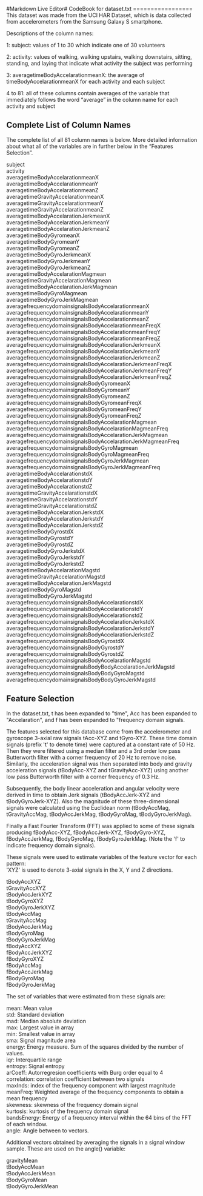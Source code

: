 <p><markdown>
#Markdown Live Editor#
CodeBook for dataset.txt
=================
This dataset was made from the UCI HAR Dataset, which is data collected from accelerometers from the Samsung Galaxy S smartphone.

Descriptions of the column names:

1: subject: values of 1 to 30 which indicate one of 30 volunteers

2: activity: values of walking, walking upstairs, walking 
downstairs, sitting, standing, and laying that indicate what activity the subject was performing

3: averagetimeBodyAccelarationmeanX: the average of timeBodyAccelarationmeanX for each activity and each subject
	
4 to 81: all of these columns contain averages of the variable that immediately follows the word “average” in the column name for each activity and subject


Complete List of Column Names
----------------
The complete list of all 81 column names is below. More detailed information about what all of the variables are in further below in the “Features Selection”.

subject<br /> 
activity<br />
averagetimeBodyAccelarationmeanX<br />
averagetimeBodyAccelarationmeanY<br />
averagetimeBodyAccelarationmeanZ<br />
averagetimeGravityAccelarationmeanX<br />
averagetimeGravityAccelarationmeanY<br />
averagetimeGravityAccelarationmeanZ<br />
averagetimeBodyAccelarationJerkmeanX<br />
averagetimeBodyAccelarationJerkmeanY<br />
averagetimeBodyAccelarationJerkmeanZ<br />
averagetimeBodyGyromeanX<br />
averagetimeBodyGyromeanY<br />
averagetimeBodyGyromeanZ<br />
averagetimeBodyGyroJerkmeanX<br />
averagetimeBodyGyroJerkmeanY<br />
averagetimeBodyGyroJerkmeanZ<br />
averagetimeBodyAccelarationMagmean<br />
averagetimeGravityAccelarationMagmean<br />
averagetimeBodyAccelarationJerkMagmean<br />
averagetimeBodyGyroMagmean<br />
averagetimeBodyGyroJerkMagmean<br />
averagefrequencydomainsignalsBodyAccelarationmeanX<br />
averagefrequencydomainsignalsBodyAccelarationmeanY<br />averagefrequencydomainsignalsBodyAccelarationmeanZ<br />averagefrequencydomainsignalsBodyAccelarationmeanFreqX<br />
averagefrequencydomainsignalsBodyAccelarationmeanFreqY<br />
averagefrequencydomainsignalsBodyAccelarationmeanFreqZ<br />
averagefrequencydomainsignalsBodyAccelarationJerkmeanX<br />
averagefrequencydomainsignalsBodyAccelarationJerkmeanY<br />
averagefrequencydomainsignalsBodyAccelarationJerkmeanZ<br />
averagefrequencydomainsignalsBodyAccelarationJerkmeanFreqX<br />
averagefrequencydomainsignalsBodyAccelarationJerkmeanFreqY<br />
averagefrequencydomainsignalsBodyAccelarationJerkmeanFreqZ<br />
averagefrequencydomainsignalsBodyGyromeanX<br />
averagefrequencydomainsignalsBodyGyromeanY<br />
averagefrequencydomainsignalsBodyGyromeanZ<br />
averagefrequencydomainsignalsBodyGyromeanFreqX<br />
averagefrequencydomainsignalsBodyGyromeanFreqY<br />
averagefrequencydomainsignalsBodyGyromeanFreqZ<br />
averagefrequencydomainsignalsBodyAccelarationMagmean<br />
averagefrequencydomainsignalsBodyAccelarationMagmeanFreq<br />
averagefrequencydomainsignalsBodyAccelarationJerkMagmean<br />
averagefrequencydomainsignalsBodyAccelarationJerkMagmeanFreq<br />
averagefrequencydomainsignalsBodyGyroMagmean<br />
averagefrequencydomainsignalsBodyGyroMagmeanFreq<br />
averagefrequencydomainsignalsBodyGyroJerkMagmean<br />
averagefrequencydomainsignalsBodyGyroJerkMagmeanFreq<br />
averagetimeBodyAccelarationstdX<br />
averagetimeBodyAccelarationstdY<br />
averagetimeBodyAccelarationstdZ<br />
averagetimeGravityAccelarationstdX<br />
averagetimeGravityAccelarationstdY<br />
averagetimeGravityAccelarationstdZ<br />
averagetimeBodyAccelarationJerkstdX<br />
averagetimeBodyAccelarationJerkstdY<br />
averagetimeBodyAccelarationJerkstdZ<br />
averagetimeBodyGyrostdX<br />
averagetimeBodyGyrostdY<br />
averagetimeBodyGyrostdZ<br />
averagetimeBodyGyroJerkstdX<br />
averagetimeBodyGyroJerkstdY<br />
averagetimeBodyGyroJerkstdZ<br />
averagetimeBodyAccelarationMagstd<br />
averagetimeGravityAccelarationMagstd<br />
averagetimeBodyAccelarationJerkMagstd<br />
averagetimeBodyGyroMagstd<br />
averagetimeBodyGyroJerkMagstd<br />
averagefrequencydomainsignalsBodyAccelarationstdX<br />
averagefrequencydomainsignalsBodyAccelarationstdY<br />
averagefrequencydomainsignalsBodyAccelarationstdZ<br />
averagefrequencydomainsignalsBodyAccelarationJerkstdX<br />
averagefrequencydomainsignalsBodyAccelarationJerkstdY<br />
averagefrequencydomainsignalsBodyAccelarationJerkstdZ<br />
averagefrequencydomainsignalsBodyGyrostdX<br />
averagefrequencydomainsignalsBodyGyrostdY<br />
averagefrequencydomainsignalsBodyGyrostdZ<br />
averagefrequencydomainsignalsBodyAccelarationMagstd<br />
averagefrequencydomainsignalsBodyBodyAccelarationJerkMagstd<br />
averagefrequencydomainsignalsBodyBodyGyroMagstd<br />
averagefrequencydomainsignalsBodyBodyGyroJerkMagstd


Feature Selection 
-------------------
In the dataset.txt, t has been expanded to "time", Acc has been expanded to "Accelaration", and f has been expanded to "frequency domain signals.

The features selected for this database come from the accelerometer and gyroscope 3-axial raw signals tAcc-XYZ and tGyro-XYZ. These time domain signals (prefix 't' to denote time) were captured at a constant rate of 50 Hz. Then they were filtered using a median filter and a 3rd order low pass Butterworth filter with a corner frequency of 20 Hz to remove noise. Similarly, the acceleration signal was then separated into body and gravity acceleration signals (tBodyAcc-XYZ and tGravityAcc-XYZ) using another low pass Butterworth filter with a corner frequency of 0.3 Hz. 

Subsequently, the body linear acceleration and angular velocity were derived in time to obtain Jerk signals (tBodyAccJerk-XYZ and tBodyGyroJerk-XYZ). Also the magnitude of these three-dimensional signals were calculated using the Euclidean norm (tBodyAccMag, tGravityAccMag, tBodyAccJerkMag, tBodyGyroMag, tBodyGyroJerkMag).

Finally a Fast Fourier Transform (FFT) was applied to some of these signals producing fBodyAcc-XYZ, fBodyAccJerk-XYZ, fBodyGyro-XYZ, fBodyAccJerkMag, fBodyGyroMag, fBodyGyroJerkMag. (Note the 'f' to indicate frequency domain signals). 

These signals were used to estimate variables of the feature vector for each pattern:  
'XYZ' is used to denote 3-axial signals in the X, Y and Z directions.

tBodyAccXYZ<br />
tGravityAccXYZ<br />
tBodyAccJerkXYZ<br />
tBodyGyroXYZ<br />
tBodyGyroJerkXYZ<br />
tBodyAccMag<br />
tGravityAccMag<br />
tBodyAccJerkMag<br />
tBodyGyroMag<br />
tBodyGyroJerkMag<br />
fBodyAccXYZ<br />
fBodyAccJerkXYZ<br />
fBodyGyroXYZ<br />
fBodyAccMag<br />
fBodyAccJerkMag<br />
fBodyGyroMag<br />
fBodyGyroJerkMag<br />

The set of variables that were estimated from these signals are: 

mean: Mean value<br />
std: Standard deviation<br />
mad: Median absolute deviation <br />
max: Largest value in array<br />
min: Smallest value in array<br />
sma: Signal magnitude area<br />
energy: Energy measure. Sum of the squares divided by the number of values. <br />
iqr: Interquartile range <br />
entropy: Signal entropy<br />
arCoeff: Autorregresion coefficients with Burg order equal to 4<br />
correlation: correlation coefficient between two signals<br />
maxInds: index of the frequency component with largest magnitude<br />
meanFreq: Weighted average of the frequency components to obtain a mean frequency<br />
skewness: skewness of the frequency domain signal <br />
kurtosis: kurtosis of the frequency domain signal <br />
bandsEnergy: Energy of a frequency interval within the 64 bins of the FFT of each window.<br />
angle: Angle between to vectors.<br />

Additional vectors obtained by averaging the signals in a signal window sample. These are used on the angle() variable:

gravityMean<br />
tBodyAccMean<br />
tBodyAccJerkMean<br />
tBodyGyroMean<br />
tBodyGyroJerkMean<br />

</markdown></p>
